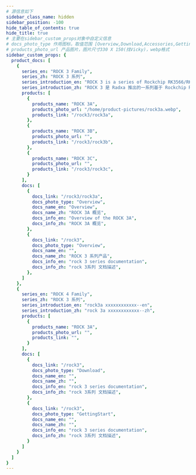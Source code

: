 ```yaml
---
# 源信息如下
sidebar_class_name: hidden
sidebar_position: -100
hide_table_of_contents: true
hide_title: true
# 主要在sidebar_custom_props对象中自定义信息
# docs_photo_type 作用图标，取值范围 [Overview,Download,Accessories,GettingStart,Certification,SystemConfigrations]
# products_photo_url 产品图片，图片尺寸330 X 150(找Vicky)，webp格式
sidebar_custom_props: { 
  product_docs: [
    {
      series_en: "ROCK 3 Family",
      series_zh: "ROCK 3 系列",
      series_introduction_en: "ROCK 3 is a series of Rockchip RK3566/RK3568 based SBC(Single Board Computer) by Radxa. It can run android or some Linux distributions.",
      series_introduction_zh: "ROCK 3 是 Radxa 推出的一系列基于 Rockchip RK3566/RK3568 的 SBC（单板计算机）。它可以运行安卓或某些 Linux 发行版。",
      products: [
        {
          products_name: "ROCK 3A",
          products_photo_url: "/home/product-pictures/rock3a.webp",
          products_link: "/rock3/rock3a",
        }, 
        {
          products_name: "ROCK 3B",
          products_photo_url: "",
          products_link: "/rock3/rock3b",
        },
        {
          products_name: "ROCK 3C",
          products_photo_url: "",
          products_link: "/rock3/rock3c",
        }
      ],
      docs: [
        {
          docs_link: "/rock3/rock3a",
          docs_photo_type: "Overview",
          docs_name_en: "Overview",
          docs_name_zh: "ROCK 3A 概览",
          docs_info_en: "Overview of the ROCK 3A",
          docs_info_zh: "ROCK 3A 概览",
        },
        {
          docs_link: "/rock3",
          docs_photo_type: "Overview",
          docs_name_en: "",
          docs_name_zh: "ROCK 3 系列产品",
          docs_info_en: "rock 3 series documentation",
          docs_info_zh: "rock 3系列 文档描述",
        },
      ]
    },
    {
      series_en: "ROCK 4 Family",
      series_zh: "ROCK 3 系列",
      series_introduction_en: "rock3a xxxxxxxxxxxx--en",
      series_introduction_zh: "rock 3a xxxxxxxxxxxx--zh",
      products: [
        {
          products_name: "ROCK 3A",
          products_photo_url: "",
          products_link: "",
        }
      ],
      docs: [
        {
          docs_link: "/rock3",
          docs_photo_type: "Download",
          docs_name_en: "", 
          docs_name_zh: "", 
          docs_info_en: "rock 3 series documentation",
          docs_info_zh: "rock 3系列 文档描述",
        },
        {
          docs_link: "/rock3",
          docs_photo_type: "GettingStart",
          docs_name_en: "",
          docs_name_zh: "",
          docs_info_en: "rock 3 series documentation",
          docs_info_zh: "rock 3系列 文档描述",
        }
      ]
    }
  ]
}
---
```

